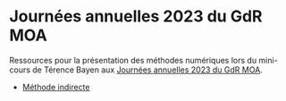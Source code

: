 # Journées annuelles 2023 du GdR MOA

Ressources pour la présentation des méthodes numériques lors du mini-cours de Térence Bayen aux [Journées annuelles 2023 du GdR MOA](https://gdrmoa.math.cnrs.fr/journees-annuelles-2023-du-gdr-moa).

- [Méthode indirecte](https://control-toolbox.org/GdRMOA2023/indirect.html)
